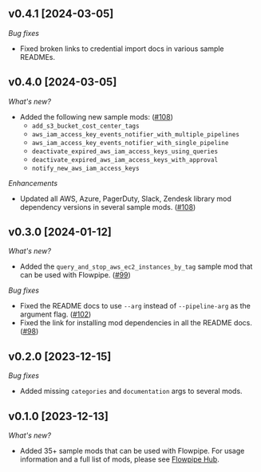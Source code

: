 ## v0.4.1 [2024-03-05]

_Bug fixes_

- Fixed broken links to credential import docs in various sample READMEs.

## v0.4.0 [2024-03-05]

_What's new?_

- Added the following new sample mods: ([#108](https://github.com/turbot/flowpipe-samples/pull/108))
  - `add_s3_bucket_cost_center_tags`
  - `aws_iam_access_key_events_notifier_with_multiple_pipelines`
  - `aws_iam_access_key_events_notifier_with_single_pipeline`
  - `deactivate_expired_aws_iam_access_keys_using_queries`
  - `deactivate_expired_aws_iam_access_keys_with_approval`
  - `notify_new_aws_iam_access_keys`

_Enhancements_

- Updated all AWS, Azure, PagerDuty, Slack, Zendesk library mod dependency versions in several sample mods. ([#108](https://github.com/turbot/flowpipe-samples/pull/108))

## v0.3.0 [2024-01-12]

_What's new?_

- Added the `query_and_stop_aws_ec2_instances_by_tag` sample mod that can be used with Flowpipe. ([#99](https://github.com/turbot/flowpipe-samples/pull/99))

_Bug fixes_

- Fixed the README docs to use `--arg` instead of `--pipeline-arg` as the argument flag. ([#102](https://github.com/turbot/flowpipe-samples/pull/102))
- Fixed the link for installing mod dependencies in all the README docs. ([#98](https://github.com/turbot/flowpipe-samples/pull/98))

## v0.2.0 [2023-12-15]

_Bug fixes_

- Added missing `categories` and `documentation` args to several mods.

## v0.1.0 [2023-12-13]

_What's new?_

- Added 35+ sample mods that can be used with Flowpipe. For usage information and a full list of mods, please see [Flowpipe Hub](https://hub.flowpipe.io/?type=sample#search).
